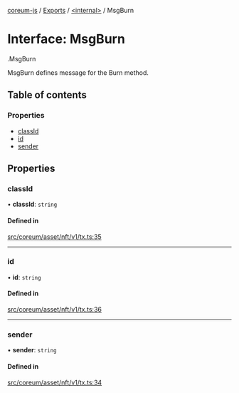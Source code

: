 [coreum-js](../README.md) / [Exports](../modules.md) / [<internal\>](../modules/internal_.md) / MsgBurn

# Interface: MsgBurn

[<internal>](../modules/internal_.md).MsgBurn

MsgBurn defines message for the Burn method.

## Table of contents

### Properties

- [classId](internal_.MsgBurn-1.md#classid)
- [id](internal_.MsgBurn-1.md#id)
- [sender](internal_.MsgBurn-1.md#sender)

## Properties

### classId

• **classId**: `string`

#### Defined in

[src/coreum/asset/nft/v1/tx.ts:35](https://github.com/CooperFoundation/coreum-js/blob/54a22f0/src/coreum/asset/nft/v1/tx.ts#L35)

___

### id

• **id**: `string`

#### Defined in

[src/coreum/asset/nft/v1/tx.ts:36](https://github.com/CooperFoundation/coreum-js/blob/54a22f0/src/coreum/asset/nft/v1/tx.ts#L36)

___

### sender

• **sender**: `string`

#### Defined in

[src/coreum/asset/nft/v1/tx.ts:34](https://github.com/CooperFoundation/coreum-js/blob/54a22f0/src/coreum/asset/nft/v1/tx.ts#L34)

